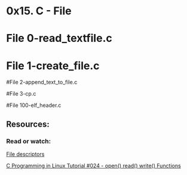 # 0x15. C - File

# File 0-read_textfile.c

# File 1-create_file.c

#File 2-append_text_to_file.c

#File 3-cp.c

#File 100-elf_header.c

## Resources:
### Read or watch:

[File descriptors](https://en.wikipedia.org/wiki/File_descriptor)


[C Programming in Linux Tutorial #024 - open() read() write() Functions](https://www.youtube.com/watch?v=dP3N8g7h8gY)


